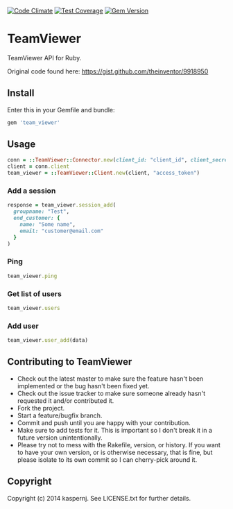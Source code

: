 [![Code Climate](https://codeclimate.com/github/kaspernj/team_viewer/badges/gpa.svg)](https://codeclimate.com/github/kaspernj/team_viewer)
[![Test Coverage](https://codeclimate.com/github/kaspernj/team_viewer/badges/coverage.svg)](https://codeclimate.com/github/kaspernj/team_viewer)
[![Gem Version](https://badge.fury.io/rb/team_viewer.svg)](http://badge.fury.io/rb/team_viewer)

# TeamViewer

TeamViewer API for Ruby.

Original code found here:
https://gist.github.com/theinventor/9918950

## Install

Enter this in your Gemfile and bundle:
```ruby
gem 'team_viewer'
```

## Usage

```ruby
conn = ::TeamViewer::Connector.new(client_id: "client_id", client_secret: "client_secret")
client = conn.client
team_viewer = ::TeamViewer::Client.new(client, "access_token")
```

### Add a session

```ruby
response = team_viewer.session_add(
  groupname: "Test",
  end_customer: {
    name: "Some name",
    email: "customer@email.com"
  }
)
```

### Ping

```ruby
team_viewer.ping
```

### Get list of users

```ruby
team_viewer.users
```

### Add user

```ruby
team_viewer.user_add(data)
```

## Contributing to TeamViewer

* Check out the latest master to make sure the feature hasn't been implemented or the bug hasn't been fixed yet.
* Check out the issue tracker to make sure someone already hasn't requested it and/or contributed it.
* Fork the project.
* Start a feature/bugfix branch.
* Commit and push until you are happy with your contribution.
* Make sure to add tests for it. This is important so I don't break it in a future version unintentionally.
* Please try not to mess with the Rakefile, version, or history. If you want to have your own version, or is otherwise necessary, that is fine, but please isolate to its own commit so I can cherry-pick around it.

## Copyright

Copyright (c) 2014 kaspernj. See LICENSE.txt for
further details.

